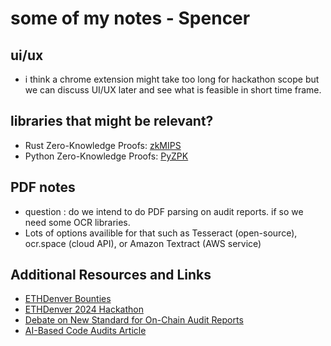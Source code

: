 # some of my notes - Spencer

## ui/ux
- i think a chrome extension might take too long for hackathon scope but we can discuss UI/UX later and see what is feasible in short time frame.

## libraries that might be relevant?
- Rust Zero-Knowledge Proofs: [zkMIPS](https://github.com/zkMIPS/zkm/)
- Python Zero-Knowledge Proofs: [PyZPK](https://github.com/OpenMined/PyZPK/)


## PDF notes
- question : do we intend to do PDF parsing on audit reports. if so we need some OCR libraries.
- Lots of options availible for that such as Tesseract (open-source), ocr.space (cloud API), or Amazon Textract (AWS service)

## Additional Resources and Links
- [ETHDenver Bounties](https://www.ethdenver.com/buidl/bounties/)
- [ETHDenver 2024 Hackathon](https://ethdenver2024.devfolio.co/)
- [Debate on New Standard for On-Chain Audit Reports](https://thedefiant.io/ethereum-developers-debate-new-standard-for-on-chain-audit-reports)
- [AI-Based Code Audits Article](https://www.coindesk.com/tech/2024/02/22/vitalik-buterin-floats-idea-of-ai-based-code-audits-ethereum-project-developers-back-him-up/)